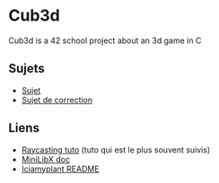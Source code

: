 # Cub3d
Cub3d is a 42 school project about an 3d game in C

## Sujets
- [Sujet](https://cdn.intra.42.fr/pdf/pdf/47635/en.subject.pdf)
- [Sujet de correction](https://github.com/mharriso/school21-checklists/blob/master/ng_2_cub3d.pdf)

## Liens
- [Raycasting tuto](https://lodev.org/cgtutor/raycasting.html) (tuto qui est le plus souvent suivis)
- [MiniLibX doc](https://harm-smits.github.io/42docs/libs/minilibx)
- [Iciamyplant README](https://github.com/iciamyplant/Cub3d-Linux)
